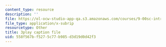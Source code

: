 ```yaml
---
content_type: resource
description: ''
file: https://ol-ocw-studio-app-qa.s3.amazonaws.com/courses/9-00sc-introduction-to-psychology-fall-2011/558f567bf5275c77b985d3d19d0d42f3_MYMYXhR2Ppw.vtt
file_type: application/x-subrip
resourcetype: Other
title: 3play caption file
uid: 558f567b-f527-5c77-b985-d3d19d0d42f3
---
```

